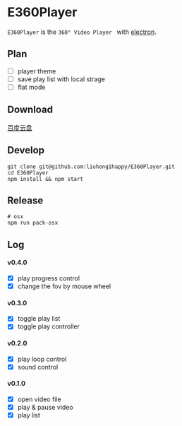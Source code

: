 # E360Player

`E360Player` is the `360° Video Player ` with [electron](https://github.com/atom/electron).

## Plan

- [ ] player theme
- [ ] save play list with local strage
- [ ] flat mode

## Download

[百度云盘](http://pan.baidu.com/s/1RuHjg)

## Develop

    git clone git@github.com:liuhong1happy/E360Player.git
    cd E360Player
    npm install && npm start

## Release

    # osx 
    npm run pack-osx

## Log

#### v0.4.0

- [x] play progress control
- [x] change the fov by mouse wheel

#### v0.3.0

- [x] toggle play list
- [x] toggle play controller

#### v0.2.0

- [x] play loop control
- [x] sound control

#### v0.1.0

- [x] open video file
- [x] play & pause video
- [x] play list